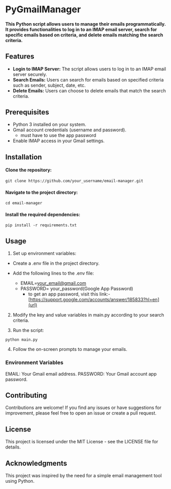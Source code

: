 # PyGmailManager
#### This Python script allows users to manage their emails programmatically. It provides functionalities to log in to an IMAP email server, search for specific emails based on criteria, and delete emails matching the search criteria.

## Features
- **Login to IMAP Server:** The script allows users to log in to an IMAP email server securely.
- **Search Emails:** Users can search for emails based on specified criteria such as sender, subject, date, etc.
- **Delete Emails:** Users can choose to delete emails that match the search criteria.

## Prerequisites
- Python 3 installed on your system.
- Gmail account credentials (username and password).
  - must have to use the app password 
- Enable IMAP access in your Gmail settings.


## Installation
#### Clone the repository:

`git clone https://github.com/your_username/email-manager.git`

#### Navigate to the project directory:

`cd email-manager`
#### Install the required dependencies:

`pip install -r requirements.txt`

## Usage
1. Set up environment variables:

- Create a .env file in the project directory.

- Add the following lines to the .env file:

  - EMAIL=your_email@gmail.com
  - PASSWORD= your_password(Google App Password)
    - to get an app password, visit this link:-  [https://support.google.com/accounts/answer/185833?hl=en](url)
   
2. Modify the key and value variables in main.py according to your search criteria.

3. Run the script:

`python main.py`

4. Follow the on-screen prompts to manage your emails.

### Environment Variables
EMAIL: Your Gmail email address.
PASSWORD: Your Gmail account app password.

## Contributing
Contributions are welcome! If you find any issues or have suggestions for improvement, please feel free to open an issue or create a pull request.

## License
This project is licensed under the MIT License - see the LICENSE file for details.

## Acknowledgments
This project was inspired by the need for a simple email management tool using Python.
